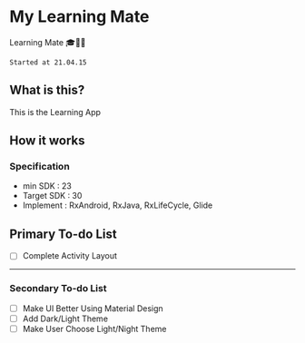 # My Learning Mate

Learning Mate 🎓🏃‍♂


`Started at 21.04.15`


## What is this?

This is the Learning App

## How it works
### Specification
- min SDK : 23
- Target SDK : 30  
- Implement : RxAndroid, RxJava, RxLifeCycle, Glide

## Primary To-do List 
- [ ] Complete Activity Layout 

----------------
### Secondary To-do List 
- [ ] Make UI Better Using Material Design 
- [ ] Add Dark/Light Theme
- [ ] Make User Choose Light/Night Theme
